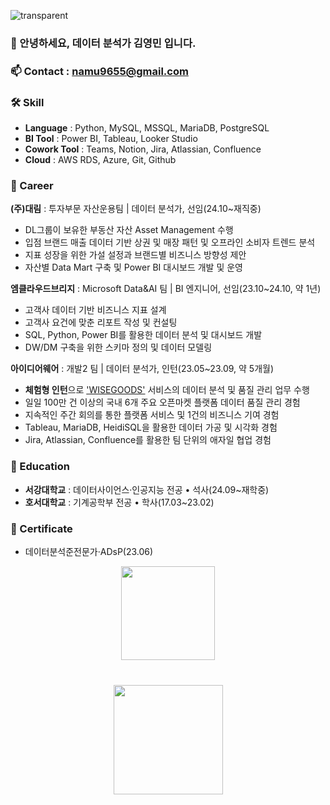 ![transparent](https://capsule-render.vercel.app/api?type=transparent&fontColor=2774AE&text=YoungMinDA's%20GitHub%20&height=150&fontSize=60&desc=Welcome!&descAlignY=75&descAlign=60)   

### 👋 안녕하세요, 데이터 분석가 김영민 입니다.

### 📫 Contact : <a href='mailto:namu9655@gmail.com'>namu9655@gmail.com</a>
### 🛠 Skill
*   **Language** : Python, MySQL, MSSQL, MariaDB, PostgreSQL
*   **BI Tool** : Power BI, Tableau, Looker Studio
*   **Cowork Tool** : Teams, Notion, Jira, Atlassian, Confluence
*   **Cloud** : AWS RDS, Azure, Git, Github

### 📔 Career
**(주)대림** : 투자부문 자산운용팀 | 데이터 분석가, 선임(24.10~재직중)
*   DL그룹이 보유한 부동산 자산 Asset Management 수행
*   입점 브랜드 매출 데이터 기반 상권 및 매장 패턴 및 오프라인 소비자 트렌드 분석
*   지표 성장을 위한 가설 설정과 브랜드별 비즈니스 방향성 제안 
*   자산별 Data Mart 구축 및 Power BI 대시보드 개발 및 운영

**엠클라우드브리지** : Microsoft Data&AI 팀 | BI 엔지니어, 선임(23.10~24.10, 약 1년)
*   고객사 데이터 기반 비즈니스 지표 설계 
*   고객사 요건에 맞춘 리포트 작성 및 컨설팅
*   SQL, Python, Power BI를 활용한 데이터 분석 및 대시보드 개발
*   DW/DM 구축을 위한 스키마 정의 및 데이터 모델링
     
**아이디어웨어** : 개발2 팀 | 데이터 분석가, 인턴(23.05~23.09, 약 5개월) 
*   **체험형 인턴**으로 ['WISEGOODS'](https://www.wiseapp.co.kr/) 서비스의 데이터 분석 및 품질 관리 업무 수행
*   일일 100만 건 이상의 국내 6개 주요 오픈마켓 플랫폼 데이터 품질 관리 경험
*   지속적인 주간 회의를 통한 플랫폼 서비스 및 1건의 비즈니스 기여 경험
*   Tableau, MariaDB, HeidiSQL을 활용한 데이터 가공 및 시각화 경험
*   Jira, Atlassian, Confluence를 활용한 팀 단위의 애자일 협업 경험

### 🏫 Education
*   **서강대학교** : 데이터사이언스·인공지능 전공 • 석사(24.09~재학중)
*   **호서대학교** : 기계공학부 전공 • 학사(17.03~23.02)

### 📝 Certificate
*   데이터분석준전문가·ADsP(23.06)
<p align='center'>
   <a href="https://github-readme-stats.vercel.app/api?username=YoungMinDA&show_icons=true&count_private=true"><img
           height=150
           src="https://github-readme-stats.vercel.app/api?username=YoungMinDA&show_icons=true&count_private=true"/></a>
</p>

<div align="center" style="margin: 40px 0">
   <a href="https://github.com/YoungMinDA/github-profile-views-counter">
       <img width="175px" src="https://komarev.com/ghpvc/?username=YoungMinDA&color=2774AE">
   </a>
</div>
